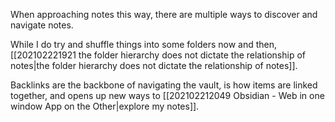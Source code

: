 When approaching notes this way, there are multiple ways to discover and navigate notes.

While I do try and shuffle things into some folders now and then, [[202102221921 the folder hierarchy does not dictate the relationship of notes|the folder hierarchy does not dictate the relationship of notes]].

Backlinks are the backbone of navigating the vault, is how items are linked together, and opens up new ways to [[202102212049 Obsidian - Web in one window App on the Other|explore my notes]].
